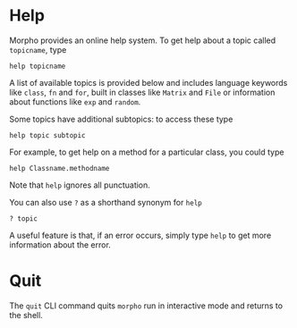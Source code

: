 [comment]: # (Morpho language help file)
[version]: # (0.5)

# Help
[tag]: # (help)

Morpho provides an online help system. To get help about a topic called `topicname`, type

    help topicname

A list of available topics is provided below and includes language keywords like `class`, `fn` and `for`, built in classes like `Matrix` and `File` or information about functions like `exp` and `random`.

Some topics have additional subtopics: to access these type

    help topic subtopic

For example, to get help on a method for a particular class, you could type

    help Classname.methodname

Note that `help` ignores all punctuation.

You can also use `?` as a shorthand synonym for `help`

    ? topic

A useful feature is that, if an error occurs, simply type `help` to get more information about the error.

[showtopics]: # (topics)

# Quit
[tagquit]: # (quit)

The `quit` CLI command quits `morpho` run in interactive mode and returns to the shell.

